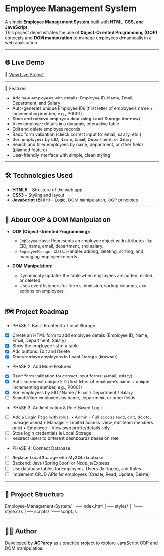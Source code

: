 # Employee Management System

A simple **Employee Management System** built with **HTML, CSS, and JavaScript**.  
This project demonstrates the use of **Object-Oriented Programming (OOP)** concepts and **DOM manipulation** to manage employees dynamically in a web application.

---

## 🌐 Live Demo
🔗 [View Live Project](https://acpercy.github.io/Employee-Management-System/)

---

🚀 Features
- Add new employees with details: Employee ID, Name, Email, Department, and Salary
- Auto-generate unique Employee IDs (first letter of employee’s name + incrementing number, e.g., P0001)
- Store and retrieve employee data using Local Storage (for now)
- View employee details in a dynamic, interactive table
- Edit and delete employee records 
- Basic form validation (check correct input for email, salary, etc.)
- Sort employees by EID, Name, Email, Department, or Salary
- Search and filter employees by name, department, or other fields (planned feature)
- User-friendly interface with simple, clean styling

---

## 🛠️ Technologies Used
- **HTML5** – Structure of the web app  
- **CSS3** – Styling and layout  
- **JavaScript (ES6+)** – Logic, DOM manipulation, OOP principles  

---

## 📌 About OOP & DOM Manipulation
- **OOP (Object-Oriented Programming):**  
  - `Employee` class: Represents an employee object with attributes like EID, name, email, department, and salary.  
  - `EmployeeManager` class: Handles adding, deleting, sorting, and managing employee records.  

- **DOM Manipulation:**  
  - Dynamically updates the table when employees are added, edited, or deleted.  
  - Uses event listeners for form submission, sorting columns, and actions on employees.  

---

## 🗺️ Project Roadmap
- PHASE 1: Basic Frontend + Local Storage
- [x] Create an HTML form to add employee details (Employee ID, Name, Email, Department, Salary)
- [x] Show the employee list in a table
- [x] Add buttons: Edit and Delete
- [x] Store/retrieve employees in Local Storage (browser)
- PHASE 2: Add More Features
- [x] Basic form validation for correct input format (email, salary)
- [x] Auto-increment unique EID (first letter of employee’s name + unique incrementing number, e.g., P0001)
- [x] Sort employees by EID / Name / Email / Department / Salary
- [ ] Search/filter employees by name, department, or other fields
- PHASE 3: Authentication & Role-Based Login
- [ ] Add a Login Page with roles:
      • Admin – Full access (add, edit, delete, manage users)
      •	Manager – Limited access (view, edit team members only)
      •	Employee – View own profile/details only
- [ ] Store login credentials in Local Storage 
- [ ] Redirect users to different dashboards based on role
- PHASE 4: Connect Database
- [ ] Replace Local Storage with MySQL database
- [ ] Backend: Java (Spring Boot) or Node.js/Express
- [ ] Use database tables for Employees, Users (for login), and Roles
- [ ] Implement CRUD APIs for employees (Create, Read, Update, Delete)

---

## 📂 Project Structure
Employee-Management-System/
│── index.html
│── styles/
│   └── style.css
│── scripts/
    └── script.js

---

## 👩‍💻 Author
Developed by **[ACPercy](https://github.com/ACPercy)** as a practice project to explore JavaScript OOP and DOM manipulation.  
